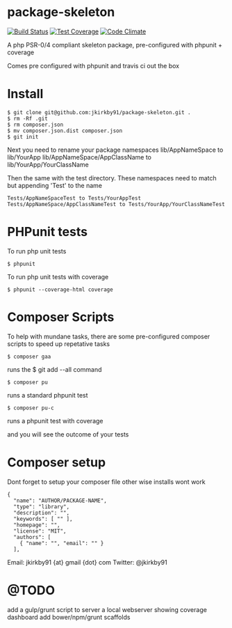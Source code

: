 # package-skeleton

[![Build Status](https://travis-ci.org/jkirkby91/package-skeleton.svg?branch=master)](https://travis-ci.org/jkirkby91/package-skeleton) [![Test Coverage](https://codeclimate.com/github/jkirkby91/package-skeleton/badges/coverage.svg)](https://codeclimate.com/github/jkirkby91/package-skeleton/coverage) [![Code Climate](https://codeclimate.com/github/jkirkby91/package-skeleton/badges/gpa.svg)](https://codeclimate.com/github/jkirkby91/package-skeleton)

A php PSR-0/4 compliant skeleton package, pre-configured with phpunit + coverage

Comes pre configured with phpunit and travis ci out the box

# Install

    $ git clone git@github.com:jkirkby91/package-skeleton.git .
    $ rm -Rf .git
    $ rm composer.json
    $ mv composer.json.dist composer.json
    $ git init

Next you need to rename your package namespaces
    lib/AppNameSpace to lib/YourApp
    lib/AppNameSpace/AppClassName to lib/YourApp/YourClassName

Then the same with the test directory. These namespaces need to match but appending 'Test' to the name

    Tests/AppNameSpaceTest to Tests/YourAppTest
    Tests/AppNameSpace/AppClassNameTest to Tests/YourApp/YourClassNameTest

# PHPunit tests

To run php unit tests

    $ phpunit

To run php unit tests with coverage

    $ phpunit --coverage-html coverage

# Composer Scripts

To help with mundane tasks, there are some pre-configured composer scripts to speed up repetative tasks

    $ composer gaa
runs the $ git add --all command

    $ composer pu
runs a standard phpunit test

    $ composer pu-c
runs a phpunit test with coverage


and you will see the outcome of your tests

# Composer setup

Dont forget to setup your composer file other wise installs wont work

    {
      "name": "AUTHOR/PACKAGE-NAME",
      "type": "library",
      "description": "",
      "keywords": [ "" ],
      "homepage": "",
      "license": "MIT",
      "authors": [
        { "name": "", "email": "" }
      ],

Email: jkirkby91 {at} gmail {dot} com
Twitter: @jkirkby91

# @TODO

add a gulp/grunt script to server a local webserver showing coverage dashboard
add bower/npm/grunt scaffolds
